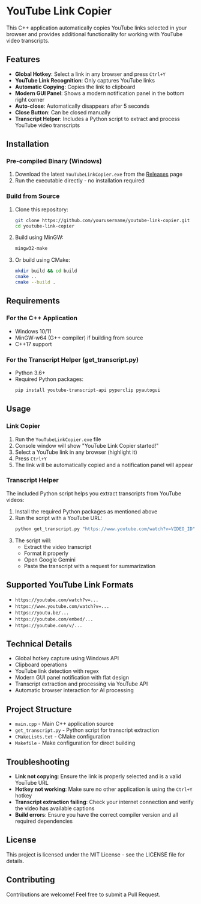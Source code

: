 # YouTube Link Copier

This C++ application automatically copies YouTube links selected in your browser and provides additional functionality for working with YouTube video transcripts.

## Features

- **Global Hotkey**: Select a link in any browser and press `Ctrl+Y`
- **YouTube Link Recognition**: Only captures YouTube links
- **Automatic Copying**: Copies the link to clipboard
- **Modern GUI Panel**: Shows a modern notification panel in the bottom right corner
- **Auto-close**: Automatically disappears after 5 seconds
- **Close Button**: Can be closed manually
- **Transcript Helper**: Includes a Python script to extract and process YouTube video transcripts

## Installation

### Pre-compiled Binary (Windows)
1. Download the latest `YouTubeLinkCopier.exe` from the [Releases](https://github.com/yourusername/youtube-link-copier/releases) page
2. Run the executable directly - no installation required

### Build from Source
1. Clone this repository:
   ```bash
   git clone https://github.com/yourusername/youtube-link-copier.git
   cd youtube-link-copier
   ```

2. Build using MinGW:
   ```bash
   mingw32-make
   ```

3. Or build using CMake:
   ```bash
   mkdir build && cd build
   cmake ..
   cmake --build .
   ```

## Requirements

### For the C++ Application
- Windows 10/11
- MinGW-w64 (G++ compiler) if building from source
- C++17 support

### For the Transcript Helper (get_transcript.py)
- Python 3.6+
- Required Python packages:
  ```bash
  pip install youtube-transcript-api pyperclip pyautogui
  ```

## Usage

### Link Copier
1. Run the `YouTubeLinkCopier.exe` file
2. Console window will show "YouTube Link Copier started!"
3. Select a YouTube link in any browser (highlight it)
4. Press `Ctrl+Y`
5. The link will be automatically copied and a notification panel will appear

### Transcript Helper
The included Python script helps you extract transcripts from YouTube videos:

1. Install the required Python packages as mentioned above
2. Run the script with a YouTube URL:
   ```bash
   python get_transcript.py "https://www.youtube.com/watch?v=VIDEO_ID"
   ```
3. The script will:
   - Extract the video transcript
   - Format it properly
   - Open Google Gemini
   - Paste the transcript with a request for summarization

## Supported YouTube Link Formats

- `https://youtube.com/watch?v=...`
- `https://www.youtube.com/watch?v=...`
- `https://youtu.be/...`
- `https://youtube.com/embed/...`
- `https://youtube.com/v/...`

## Technical Details

- Global hotkey capture using Windows API
- Clipboard operations
- YouTube link detection with regex
- Modern GUI panel notification with flat design
- Transcript extraction and processing via YouTube API
- Automatic browser interaction for AI processing

## Project Structure

- `main.cpp` - Main C++ application source
- `get_transcript.py` - Python script for transcript extraction
- `CMakeLists.txt` - CMake configuration
- `Makefile` - Make configuration for direct building

## Troubleshooting

- **Link not copying**: Ensure the link is properly selected and is a valid YouTube URL
- **Hotkey not working**: Make sure no other application is using the `Ctrl+Y` hotkey
- **Transcript extraction failing**: Check your internet connection and verify the video has available captions
- **Build errors**: Ensure you have the correct compiler version and all required dependencies

## License

This project is licensed under the MIT License - see the LICENSE file for details.

## Contributing

Contributions are welcome! Feel free to submit a Pull Request. 